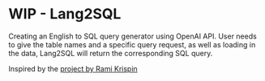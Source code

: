# WIP - Lang2SQL
Creating an English to SQL query generator using OpenAI API. User needs to give the table names and a specific query request, as well as loading in the data, Lang2SQL will return the corresponding SQL query. 

Inspired by the [project by Rami Krispin](https://github.com/RamiKrispin/lang2sql)
